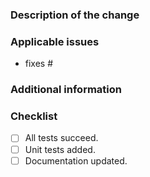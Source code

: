 <!--
 Thank you for contributing! Before you open the request please review the following guidelines and tips to help it be more easily integrated:

 - Describe what the change does.
 - Please run any tests that can exercise your modified code.
 - Please have an issue created and ready to be linked to the PR. 
 -->

### Description of the change

<!-- Describe what the change does. -->

### Applicable issues

<!-- Enter any applicable Issues here (You can reference an issue using #) -->
- fixes #

### Additional information

<!-- If there's anything else that's important and relevant to your pull request, mention that information here.-->

### Checklist

<!-- [Place an '[X]' (no spaces) in all applicable fields. Please remove unrelated fields.] -->

- [ ] All tests succeed.
- [ ] Unit tests added.
- [ ] Documentation updated.
